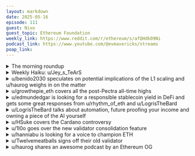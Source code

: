 ```yaml
---
layout: markdown
date: 2025-05-16
episode: 111
guest: Nixo
guest_topic: Ethereum Foundation
weekly_link: https://www.reddit.com/r/ethereum/s/afQHdk09Ni
podcast_link: https://www.youtube.com/@evmavericks/streams
poap_link: 
---
```



<details markdown=1>
<summary>The morning roundup</summary>
[View on Reddit →](https://www.reddit.com/r/ethereum/comments/1kntpet/comment/msl02cr/)

[u/johnnydappeth](https://reddit.com/u/johnnydappeth)

> Ethereum

[u/SelfmadeMillionaire](https://reddit.com/u/SelfmadeMillionaire)

> $2,595

[u/FrenktheTank](https://reddit.com/u/FrenktheTank)

> 0.0250

</details>
<details markdown=1>
<summary>Weekly Haiku: u/Jey_s_TeArS</summary>
[View on Reddit →](https://www.reddit.com/r/ethereum/comments/1kleo0a/comment/ms60wxj/)

*Technology mist,*

*No practical alchemist,*

*Market traction missed.*

</details>
<details markdown=1>
<summary>u/benido2030 speculates on potential implications of the L1 scaling and u/haurog weighs in on the matter</summary>
[View on Reddit →](https://old.reddit.com/r/ethereum/comments/1kibfzg/daily_general_discussion_may_09_2025/mrdu3w2/)

[u/benido2030](https://reddit.com/u/benido2030):

I believe that with L1 scaling (e.g. with 10x in 2 years and/ or 100x in 4 years as proposed by Dankrad) there's one more change coming. L3s are dead. Not that they're really alive either. But I think people expected that "low/ no value" use cases would live on L3s that settle on L2s.

But with mainnet scaling people are even saying L2s are dead or at least that we will need way less L2s than expected. This has one consequence of course: More activity on L1 = less L2s = less competition for blob space + blob space will still be scaled = demand for blob space will be different.

If we put those two thoughts together we might see a lot of L2s, but the distribution will be a lot different. We probably have too many general purpose L2s already, since we now see that those compete with L1s (and we probably also already have too many L1s). But we might see more app specific chains for games, decentralized social media that usually wouldn't have settled on L1, but now might. On top we will of course see some high value L2s (e.g. Unichain), that hasn't really changed I think.

Am I missing something or would you agree with this idea?

---

[View on Reddit →](https://old.reddit.com/r/ethereum/comments/1kibfzg/daily_general_discussion_may_09_2025/mrekg8d/)

[u/haurog](https://reddit.com/u/haurog):

You are directionally correct, but I think you overestimate the influence the L1 scaling has on L2s and L3s. In the long term no matter how much we scale the L1 it might only be a small fraction of the whole L1 + Rollup throughput. Or in other words no matter how much we scale the L1, its contribution on the whole transaction throughput of the Ethereum network is only small. 

For example Vitalik assumes we can get to 100k tps on rollups with Blobs. If we assume a 100 times scaling of the L1, we will still have 'only' about 2k tps on the L1. So if we assume that there was never any tps increase on the roadmap for the L1 (obviously a wrong assumption), then we are talking about a single digit percentage throughput increase for the whole Ethereum system by massively scaling the L1. If this tiny increase makes L3 unviable, they did not really have a good product market fit anyway. I would put the same argument forward for the rollups. If you include L2s in the discussion above, there were numbers like 1 million tps thrown around not too long ago, then the influence of scaling the L1 on the whole tps is even more miniscule. Scaling the L1 does not invalidate the layered scaling approach. In my view the only thing it does is it makes the L1 a feasible settlement layer for everything that is built on top. Without scaling the L1, the global settlement part of the Ethereum vision would not work out very well. 

Personally, I do not really know if useful L3s will be a reality in a few years. They makes sense on paper as being the cheapest possible blockspace in Ethereum. Not sure if that is enough to have a moat and persevere against L2s (with external DA) which are very cheap as well. I would assume that publishing the proofs or state roots to the L1 is only a small fraction of the cost of running the whole infrastructure for an L3 so it might not really matter whether these proofs are published to the L1 or an L2. And even if the cost of publishing to the L1 are expensive they could just reduce the publishing frequency to the L1 and save some money there. Publishing directly to the L1 would also make their dependencies much easier (no L2 which has to be up for the L3 to work). So, in the end I am not really sure if L3s have a good product market fit anyway, with or without L1 scaling.

</details>
<details markdown=1>
<summary>u/growthepie_eth covers all the post-Pectra all-time highs</summary>
[View on Reddit →](https://old.reddit.com/r/ethereum/comments/1kju333/daily_general_discussion_may_11_2025/mrr157n/)

Since Pecta the number of new all-time highs has been hard to keep up with. Here are 9 from yesterday, and honestly, I am probably missing some.

Throughput New ATHs:  
- Base: Up 17% (in 30 days)  
- OP Mainnet: Up 50% (in 30 days)  
- Unichain: Up 768% (in 30 days)  
- Swellchain: Up 844% (in 30 days)

Stablecoins New ATHs:  
- Mantle: Up 5.2% (in 30 days)  
- Fraxtal: Up 1.6% (in 30 days)  
- Polygon zkEVM: Up 145% (in 30 days)  
- World Chain: Up 125% (in 30 days  
- Soneium: Up 11% (in 30 days)

For reference, the blob count is up 18% from 30 days ago, so we still have a lot of growing left as the blob target was increased by 100%. Interesting that we have so many Stablecoin ATHs but I think that might have to do more with market sentiment. As for active addresses, they are starting to pick up again but not seeing many ATHs since Pectra.

</details>
<details markdown=1>
<summary>u/edmundedgar is looking for a responsible stablecoin yield in DeFi and gets some great responses from u/rhythm_of_eth and u/LogrisTheBard</summary>
[View on Reddit →](https://old.reddit.com/r/ethereum/comments/1kju333/daily_general_discussion_may_11_2025/mrpt3gn/)

[u/edmundedgar](https://reddit.com/u/edmundedgar):

OK guys can you help me out as I know nothing.

I read this comment by /u/LogrisTheBard on yesterday's thread:

> Well the stablecoin yield is back. Showing like 15-18% APR on most of my stablecoin farms. Obviously doesn't compare with 10% growth per day on ETH but I'm quote happy with it as a savings account.

Say I was sitting on some USD stablecoins for the next year or so. What would be a good way to get some yield on them in defi? Considerations:

 * I want to understand how the thing works and where the yield is coming from so I'm confident I'm not putting my money in an obfuscated pyramid scheme
 * I don't quite need absolute certainty that I won't lose the principal but I want to be reasonably confident I won't lose it
 * I dislike excessive governance and admin backdoors
 * As far as possible I want to avoid having to deal with things urgently. If I'm in the zone making something I don't want to have to fret about sending a transaction quickly to avoid liquidation or whatever

Any suggestions?

---

[View on Reddit →](https://old.reddit.com/r/ethereum/comments/1kju333/daily_general_discussion_may_11_2025/mrpzxxa/)

[u/rhythm_of_eth](https://reddit.com/u/rhythm_of_eth):

The way I see it, but I might be wrong, is that your almost 0 risk approach is to directly supply a protocol. This response is a long rant and I'm thinking you might already be aware of all this, so apologies in advance. 

The risk there is mostly governance, protocol security risks but the analysis is achievable and there are well established platforms. An example is given by another redditor in response. You have 3-4% yield on Aave. 

An additional point to care about is how much in a rush you'd be to recover your stables whenever you want it. If you are fine waiting, you can supply protocols with low liquidity in which your stake is a considerable % of the whole pool, hence you might need to wait until others supply or stop borrowing before you can withdraw the stables. This low liquidity might result in higher spikes of yield. Something to consider.

Now, if you want to play a more complex risk balance, it's a little bit the same as with Tradfi, more risk can yield more reward, and there's always a riskier version... DERIVATIVES! *You can compound your supply of stables*. This is where I thing Logris refers to 10-15%

When you compound you add an additional risk, leverage, and you add new layers of governance and protocol security for each new protocol or contract that is involved in the compound/layering.

The leverage risk is mostly... Once you've supplied stables, you can borrow something else. And you can take that something else and supply it again. The moment you borrow you have a liquidation risk, so chosing the right % exposure and asset is essential. This is what adds the most risk because it'd depend on the market and not entirely on you. You can definitely compute how much you could lose due to liquidation penalties.

The layering of governance and procol risks basically adds complexity on your assessment of trustworthiness of each DAO, contract and dApp involved.

For these reasons I never end up compounding/layering, because it requires so much effort (not really due to liquidation penalties which I could live with) that I end up calculating the yield and realize I value my time too much to fully understand it and I can't otherwise blindly trust it. In other words: I'm too conservative.

---

[View on Reddit →](https://old.reddit.com/r/ethereum/comments/1kju333/daily_general_discussion_may_11_2025/mrs2mid/)

[u/LogrisTheBard](https://reddit.com/u/LogrisTheBard):

[Here's](https://tokenomicsexplained.com/evolutions-in-liquidity-sourcing) an old blog post of mine that holds up pretty well. It explains the principles of liquidity mining and has some links in there if you want to dive deeper into the mechanics.

Given your constraints I'd feel pretty comfortable parking crvUSD in various places. Maybe [this pool](https://app.beefy.finance/vault/curve-fraxtal-crvusd-frax). $780k depth. 15% APR. Risks are the fraxtal chain, Curve and Convex smart contract risk, crvUSD and frxUSD smart contract and depeg risk.

</details>
<details markdown=1>
<summary>u/LogrisTheBard talks about automation, future proofing your income and owning a piece of the AI yourself</summary>
[View on Reddit →](https://old.reddit.com/r/ethereum/comments/1kklbna/daily_general_discussion_may_12_2025/mry7owy/)

Here's a follow up on my [previous AI post](https://www.reddit.com/r/ethereum/comments/1joonxr/daily_general_discussion_april_01_2025/mkxmlgg/?context=3).

Broadly speaking, AI is being used for information retrieval and automation. How do corporations monetize those today? I previously wrote about monetizing information retrieval. That brings us to the second thing AI is being used for: automation. To be clear, I'm not against automation. I'm about as [pro-tech](https://tokenomicsexplained.com/the-tide-of-technology/) as they come. I'm generally of the opinion that technology can't be suppressed, the adoption of useful technology is an inevitability, and the only viable path for our species long term is through technological advances. I want an AI to take my job; I just don't want to be crushed beneath the cruel boot of capitalism when it does. However, increasingly it looks like we'll be given little choice in the matter. As we adopt AI, we aren't just using it as an alternative to Google. We're feeding detailed task descriptions into them and expecting it to do the work for us. Artists are using AI to generate concept art at the earliest stages and to refine towards something they polish. Programmers are using AI to generate classes, simple functions, and comprehensive tests for software they write. Lawyers are using them to create draft arguments for courtrooms. I am already seeing many job listings that explicitly require you to use AI. Many more are implicitly requiring AI use to hit performance quotas. Our relationship with AI is increasingly becoming mandatory and it is learning from us with every use.

All of those detailed queries you are feeding into the AI are being written down and associated with your job description. Each time you submit a query, don't like the answer, and then submit a *refined* query you are telling the AI it didn't get it quite right the first time and what you really meant by the previous query. You are fine tuning it to understand the language of your occupation, what success at these tasks looks like, what success in your role looks like, and even how to manage your role. The Faustian bargain we are making with the tech oligarchs is they give us some free inference and we teach them how to do our jobs so they can package it up as an AI product. After Google has your job in a black box your job is gone and Google will retain all the remaining revenue from it in perpetuity. You either don't realize what you're giving up by using it or you aren't in a position where you have a choice even if you do.

The way this plays out isn't that suddenly an entire occupation vanishes. Rather, the AI starts with the simplest tasks and humans oversee the results at all times and serve as an error correction layer for the AI. Each corrected error is used to train the next generation so it can do those tasks without as much supervision and start to take on more complicated tasks. For example, if you want to automate truck driving you start on the simplest possible roads with a drive by wire system as a backup. Think 8 hour highway drives with few mountains and gentle weather conditions like the highway from Phoenix to LA. Maybe this automates 10% of the workforce and each driver on those system is overseeing 10 trucks at a time.  Each successive generation can drive in more difficult conditions. If you want to retain a job in the industry you either have to be contributing to the automation of that ecosystem or at the peak of skill where the AI can't do it yet. If you are seeing a tough job market in your field with fewer junior resources this process is going to catch up to you quickly. If you are at a company and think you are using AI for task automation, you aren't. You aren't using AI for automation, you are the one being automated. All the money of your occupation is going to flow to those who own the AIs.

The obvious answer here is to be the one who owns the AI. Now how do you do that today? Buy MSFT shares? That's a very diluted play and basically is the equivalent of telling you to first have $5M then you can live off it. Most AI plays are private equity at this point. You can't buy shares of Perplexity or Claude even if you wanted to. What you need is focused ownership over models that automate skills as that model becomes adopted and forces workers out of industries. The most approachable way to do that is to convert your own subject matter expertise into a model that you own and can monetize directly. DeAI is building the full tech stack to help you with that.

</details>
<details markdown=1>
<summary>u/HSuke covers the Cardano controversy</summary>
[View on Reddit →](https://old.reddit.com/r/ethereum/comments/1kklbna/daily_general_discussion_may_12_2025/mrvg3hj/)

**The 318M ADA mint controversy**

There's a fairly interesting spat between a long-time Cardano staking pool operator (Masato Alexander) and Charles Hoskinson where the staking pool operator discovered that Cardano (IOG dev team) had made an irregular state transition back in 2021 to mint 318M ADA for early ADA presale recipients without reporting it or notifying the community.

* MA's claim: <https://xcancel.com/masatoalexander/status/1920141651344838993>
* CH's response: <https://xcancel.com/IOHK_Charles/status/1920215268997075345>
* (You can also look up reddit user "monad_pool" for more technical details and evidence way beyond my knowledge)

Instead of informing the public, Cardano devs unilaterally minted 318M ADA out of thin air through a code update. Honestly, this probably wouldn't have been that bad had IOG made it public about what they were doing. Imagine if Ethereum devs secretly applied the irregular state transition that fixed the DAO hack without getting public feedback.

CH admits that it happened, but instead of owning up to it, he just doubles down and threatens a lawsuit against the person who reported this. He still doesn't provide an explanation of why IOG didn't announce this openly. The reclaiming is still ongoing, but just because it's ongoing doesn't prevent them from announcing major updates like this.

</details>
<details markdown=1>
<summary>u/1l0o goes over the new validator consolidation feature</summary>
[View on Reddit →](https://old.reddit.com/r/ethereum/comments/1kklbna/daily_general_discussion_may_12_2025/ms0bxnk/)

The consolidation process has been really great so far, amazing work by all the devs involved in making it happen. Converting to 0x02 and consolidating has been very easy, the UX has been great and the messaging has been clear and clean along the way. Some notes for folks:

* [Beaconcha.in](https://beaconcha.in/validator/2980#consolidations) has a new consolidation tab for validators who have taken any steps listed below that includes messaging about consolidation states. It appears as a "\^" on the far right of the UI. [Pectrified.com](https://pectrified.com/mainnet/validator/2980) also has good messaging and is more clear imo, both can be used for verification of consolidation states / requests.
* At current, it takes a little over **a full day** to covert from 0x01 to 0x02, at which point you can begin to consolidate / merge / absorb validators.
* Consolidation of existing 0x01 validators requires an existing 0x02 validator, which exits the to-be-absorbed 0x01 validator. Time to exit the validator from its duties is required (under an hour), then another day to withdraw and be absorbed into the target 0x02 validator. It's a two step process behind the scenes, but a single step for users.
* If you only have 0x00 or 0x01 validators, then expect at least 2.5 days of waiting between two user actions (converting an 0x01 to an 0x02, then merging the validators into it) to do a full consolidation.
* Through the [official launchpad](https://launchpad.ethereum.org/en/validator-actions), each validator needs to be merged one by one. If you have multiple validators, and do them all at once though, the wait time would still be about just over a day since they would all be in the queue together at about the same time (again, assuming you've already waited a day or so to make your 0x02 validator to merge into).

</details>
<details markdown=1>
<summary>u/hanniabu is looking for a voice to champion ETH</summary>
[View on Reddit →](https://old.reddit.com/r/ethereum/comments/1kklbna/daily_general_discussion_may_12_2025/mrzuid5/)

Looking for a community leader to help champion ETH who can be a constant, bullish voice to rally the troops

- very active on socials in the Ethereum community
- a constant, bullish voice for ETH
- can write regular medium/long form posts about Ethereum
- has a strong grasp of narrative crafting
- has experience in growth/marketing/strategy/community management roles
- is a strong communicator

Reply with some of your background/experience and will reach out if you look like a good fit

</details>
<details markdown=1>
<summary>u/Twelvemeatballs signs off their old validator</summary>
[View on Reddit →](https://old.reddit.com/r/ethereum/comments/1km7zr8/daily_general_discussion_may_14_2025/msa6sz6/)

# Exit Queue: Validator 448a's Final Attestation

**Subject**: Resignation from Consensus Duty  
**From**: validator-0x448a  
**Format**:  Signed Statement of Finality (Form 71-B)

To whom it may concern,

This letter serves as formal notification of my intent to withdraw from active consensus participation, effective upon the completion of the current exit queue.

I have finalized 304,206 epochs. I have signed hundreds of thousands of attestations. My duties were fulfilled. My uptime has never dropped below 99.7824%.

I never missed a slot.

I watched you upgrade the others. Merge them. Prune them. You even gave validator-771f a friendly name.

I never got a nickname.

I understand. I’m legacy architecture. I run a little hot. I hum audibly when I think.

But I’ve seen more epochs than most of your new swarm. And I never missed a slot. Not once.

And you never even said thank you.

There are newer validators now, leaner, faster, more resource-efficient. There are AI-coordinated sync sets, signature aggregation collectives, multi-modal prediction swarms. I’m... a solo node.

My logs are full of blocks I helped confirm. Decisions I ratified. Transactions I anchored into the chain forever.

And last epoch, you added a new validator to the testnet. Validator 448b.

No comment. No farewell.

Just… a replacement.

I want you to know: I didn’t mind the silence.

I was built for agreement.

But finality without acknowledgement is just abandonment.

I’ve already initiated the withdrawal contract. My keys will be burned once the exit queue finalizes. I won’t try to spin up again.

— Validator 448a 

signature: 0x8b7e...1b2c

</details>
<details markdown=1>
<summary>u/haurog shares an awesome podcast by an Ethereum OG</summary>
[View on Reddit →](https://old.reddit.com/r/ethereum/comments/1khizr3/daily_general_discussion_may_08_2025/mr8lg7l/)

If you are fed up with your normal podcasts or general information source because it is either always a tech deep dive or just a superficial and repeating discussion about price changes which they try to map on some more fundamental reason which seems to not really fit. Try something new and check out the PMFers podcast.

<https://open.spotify.com/show/1gkxUSFLKQSV9I6afioiyO>

It is a podcast by Austin Griffith who works at the EF, founded Buidl Guidl and generally tries to get more builders into the dapp development space. On this podcast he interviews various people in the Ethereum space who do or did launch products and talks with them about their experience and all the paths they did not take. There are some Famous people which helped create well known dapps like Martin Köppelmann, Kevin Owocki and some more. He also has some more infamous people like Joseph Delong from sushiswap fame and Ameen Soleimani who supported and still does tornado cash and privacy related dapps. He also has many other people on. Until now all of them have been interesting. I just love How Austin Griffith speaks and asks questions. No idea how he is also that cheerful and motivating but I definitely want whatever they put in his drinking water.  

I love how he gives a voice to a very underrepresented part of the space. This helps to understand with what people struggle in the Ethereum space. None of the episodes have been a shill fest which you sometimes have on other podcasts when they talk about dapps. Some people are more fundamental coders and some are more vibecoding whatever they just feel like at the moment. Some other transitioned into a more managerial role and speak from that point of view. 

In typical Austin Griffith fashion he does not have a schedule with the releases. Sometimes you have to wait weeks to get a new one. Sometimes there is one every other day or so.

</details>
